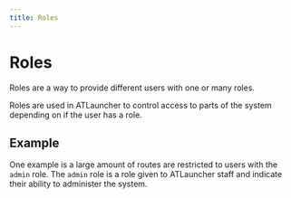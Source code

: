 ```yaml
---
title: Roles
---
```


# Roles
Roles are a way to provide different users with one or many roles.

Roles are used in ATLauncher to control access to parts of the system depending on if the user has a role.

## Example
One example is a large amount of routes are restricted to users with the `admin` role. The `admin` role is a role given to ATLauncher staff and indicate their ability to administer the system.